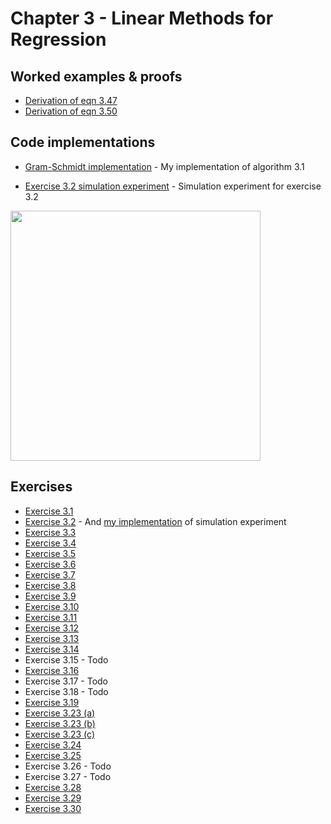 # Chapter 3 - Linear Methods for Regression

## Worked examples & proofs
* [Derivation of eqn 3.47](https://github.com/alanjeffares/elements-of-statistical-learning/blob/master/chapter-3/derivations/derivation_3.47.pdf)
* [Derivation of eqn 3.50](https://github.com/alanjeffares/elements-of-statistical-learning/blob/master/chapter-3/derivations/derivation_3.50.pdf)

## Code implementations

* [Gram-Schmidt implementation](https://github.com/alanjeffares/elements-of-statistical-learning/blob/master/chapter-3/code/Gram-Schmidt.R) - My implementation of algorithm 3.1

* [Exercise 3.2 simulation experiment](https://github.com/alanjeffares/elements-of-statistical-learning/blob/master/chapter-3/code/exercise_3.2.R) - Simulation experiment for exercise 3.2
<img src="https://github.com/alanjeffares/elements-of-statistical-learning/blob/master/chapter-3/images/Exercise_3.2.png"  width="400">



## Exercises

* [Exercise 3.1](https://github.com/alanjeffares/elements-of-statistical-learning/blob/master/chapter-3/exercises/exercise_3.1.pdf)
* [Exercise 3.2](https://github.com/alanjeffares/elements-of-statistical-learning/blob/master/chapter-3/exercises/exercise_3.2.pdf) - And [my implementation](https://github.com/alanjeffares/elements-of-statistical-learning/blob/master/chapter-3/code/exercise_3.2.R) of simulation experiment
* [Exercise 3.3](https://github.com/alanjeffares/elements-of-statistical-learning/blob/master/chapter-3/exercises/exercise_3.3.pdf)
* [Exercise 3.4](https://github.com/alanjeffares/elements-of-statistical-learning/blob/master/chapter-3/exercises/exercise_3.4.pdf)
* [Exercise 3.5](https://github.com/alanjeffares/elements-of-statistical-learning/blob/master/chapter-3/exercises/exercise_3.5.pdf) 
* [Exercise 3.6](https://github.com/alanjeffares/elements-of-statistical-learning/blob/master/chapter-3/exercises/exercise_3.6.pdf)
* [Exercise 3.7](https://github.com/alanjeffares/elements-of-statistical-learning/blob/master/chapter-3/exercises/exercise_3.7.pdf)
* [Exercise 3.8](https://github.com/alanjeffares/elements-of-statistical-learning/blob/master/chapter-3/exercises/exercise_3.8.pdf)
* [Exercise 3.9](https://github.com/alanjeffares/elements-of-statistical-learning/blob/master/chapter-3/exercises/exercise_3.9.pdf)
* [Exercise 3.10](https://github.com/alanjeffares/elements-of-statistical-learning/blob/master/chapter-3/exercises/exercise_3.10.pdf)
* [Exercise 3.11](https://github.com/alanjeffares/elements-of-statistical-learning/blob/master/chapter-3/exercises/exercise_3.11.pdf) 
* [Exercise 3.12](https://github.com/alanjeffares/elements-of-statistical-learning/blob/master/chapter-3/exercises/exercise_3.12.pdf)
* [Exercise 3.13](https://github.com/alanjeffares/elements-of-statistical-learning/blob/master/chapter-3/exercises/exercise_3.13.pdf)
* [Exercise 3.14](https://github.com/alanjeffares/elements-of-statistical-learning/blob/master/chapter-3/exercises/exercise_3.14.pdf)
* Exercise 3.15 - Todo
* [Exercise 3.16](https://github.com/alanjeffares/elements-of-statistical-learning/blob/master/chapter-3/exercises/exercise_3.16.pdf)
* Exercise 3.17 - Todo
* Exercise 3.18 - Todo
* [Exercise 3.19](https://github.com/alanjeffares/elements-of-statistical-learning/blob/master/chapter-3/exercises/exercise_3.19.pdf)
* [Exercise 3.23 (a)](https://github.com/alanjeffares/elements-of-statistical-learning/blob/master/chapter-3/exercises/exercise_3.23_a.pdf)
* [Exercise 3.23 (b)](https://github.com/alanjeffares/elements-of-statistical-learning/blob/master/chapter-3/exercises/exercise_3.23_b.pdf)
* [Exercise 3.23 (c)](https://github.com/alanjeffares/elements-of-statistical-learning/blob/master/chapter-3/exercises/exercise_3.23_c.pdf)
* [Exercise 3.24](https://github.com/alanjeffares/elements-of-statistical-learning/blob/master/chapter-3/exercises/exercise_3.24.pdf) 
* [Exercise 3.25](https://github.com/alanjeffares/elements-of-statistical-learning/blob/master/chapter-3/exercises/exercise_3.25.pdf) 
* Exercise 3.26 - Todo
* Exercise 3.27 - Todo
* [Exercise 3.28](https://github.com/alanjeffares/elements-of-statistical-learning/blob/master/chapter-3/exercises/exercise_3.28.pdf) 
* [Exercise 3.29](https://github.com/alanjeffares/elements-of-statistical-learning/blob/master/chapter-3/exercises/exercise_3.29.pdf) 
* [Exercise 3.30](https://github.com/alanjeffares/elements-of-statistical-learning/blob/master/chapter-3/exercises/exercise_3.30.pdf)
